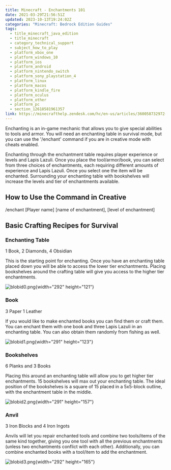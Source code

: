 ```yaml
---
title: Minecraft - Enchantments 101
date: 2021-03-29T21:56:51Z
updated: 2023-10-13T19:24:02Z
categories: "Minecraft: Bedrock Edition Guides"
tags:
  - title_minecraft_java_edition
  - title_minecraft
  - category_technical_support
  - subject_how_to_play
  - platform_xbox_one
  - platform_windows_10
  - platform_ios
  - platform_android
  - platform_nintendo_switch
  - platform_sony_playstation_4
  - platform_linux
  - platform_macos
  - platform_kindle_fire
  - platform_oculus
  - platform_other
  - platform_pc
  - section_12618581961357
link: https://minecrafthelp.zendesk.com/hc/en-us/articles/360058732972-Minecraft-Enchantments-101
---
```


Enchanting is an in-game mechanic that allows you to give special abilities to tools and armor. You will need an enchanting table in survival mode, but you can use the '/enchant' command if you are in creative mode with cheats enabled. 

Enchanting through the enchantment table requires player experience or levels and Lapis Lazuli. Once you place the tool/armor/book, you can select from three choices of enchantments, each requiring different amounts of experience and Lapis Lazuli. Once you select one the item will be enchanted. Surrounding your enchanting table with bookshelves will increase the levels and tier of enchantments available.  

## How to Use the Command in Creative 

/enchant \[Player name\] \[name of enchantment\], \[level of enchantment\]  

## Basic Crafting Recipes for Survival 

### Enchanting Table 

1 Book, 2 Diamonds, 4 Obsidian 

This is the starting point for enchanting. Once you have an enchanting table placed down you will be able to access the lower tier enchantments. Placing bookshelves around the crafting table will give you access to the higher tier enchantments. 

![blobid0.png](https://minecrafthelp.zendesk.com/hc/article_attachments/360090995352){width="292" height="121"}

### Book 

3 Paper 1 Leather  

If you would like to make enchanted books you can find them or craft them. You can enchant them with one book and three Lapis Lazuli in an enchanting table. You can also obtain them randomly from fishing as well. 

![blobid1.png](https://minecrafthelp.zendesk.com/hc/article_attachments/360090995372){width="291" height="123"}

### Bookshelves 

6 Planks and 3 Books 

Placing this around an enchanting table will allow you to get higher tier enchantments. 15 bookshelves will max out your enchanting table. The ideal position of the bookshelves is a square of 15 placed in a 5x5-block outline, with the enchantment table in the middle. 

![blobid2.png](https://minecrafthelp.zendesk.com/hc/article_attachments/360090967211){width="291" height="157"}

### Anvil 

3 Iron Blocks and 4 Iron Ingots 

Anvils will let you repair enchanted tools and combine two tools/items of the same kind together, giving you one tool with all the previous enchantments (unless two enchantments conflict with each other). Additionally, you can combine enchanted books with a tool/item to add the enchantment. 

![blobid3.png](https://minecrafthelp.zendesk.com/hc/article_attachments/360090995452){width="292" height="165"}
